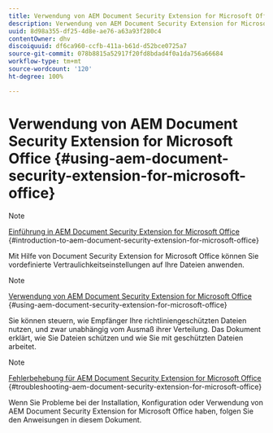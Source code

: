 ```yaml
---
title: Verwendung von AEM Document Security Extension for Microsoft Office
description: Verwendung von AEM Document Security Extension for Microsoft Office
uuid: 8d98a355-df25-4d8e-ae76-a63a93f280c4
contentOwner: dhv
discoiquuid: df6ca960-ccfb-411a-b61d-d52bce0725a7
source-git-commit: 078b8815a52917f20fd8bdad4f0a1da756a66684
workflow-type: tm+mt
source-wordcount: '120'
ht-degree: 100%

---
```



# Verwendung von AEM Document Security Extension for Microsoft Office {#using-aem-document-security-extension-for-microsoft-office}

>[!NOTE]
>
>[Einführung in AEM Document Security Extension for Microsoft Office](../document-security-extension-microsoft-office.md) {#introduction-to-aem-document-security-extension-for-microsoft-office}
>
>Mit Hilfe von Document Security Extension for Microsoft Office können Sie vordefinierte Vertraulichkeitseinstellungen auf Ihre Dateien anwenden.

>[!NOTE]
>
>[Verwendung von AEM Document Security Extension for Microsoft Office](../using-aem-document-security-extension.md) {#using-aem-document-security-extension-for-microsoft-office}
>
>Sie können steuern, wie Empfänger Ihre richtliniengeschützten Dateien nutzen, und zwar unabhängig vom Ausmaß ihrer Verteilung. Das Dokument erklärt, wie Sie Dateien schützen und wie Sie mit geschützten Dateien arbeitet.

>[!NOTE]
>
>[Fehlerbehebung für AEM Document Security Extension for Microsoft Office](../troubleshooting-document-security-extension.md) {#troubleshooting-aem-document-security-extension-for-microsoft-office}
>
>Wenn Sie Probleme bei der Installation, Konfiguration oder Verwendung von AEM Document Security Extension for Microsoft Office haben, folgen Sie den Anweisungen in diesem Dokument.

